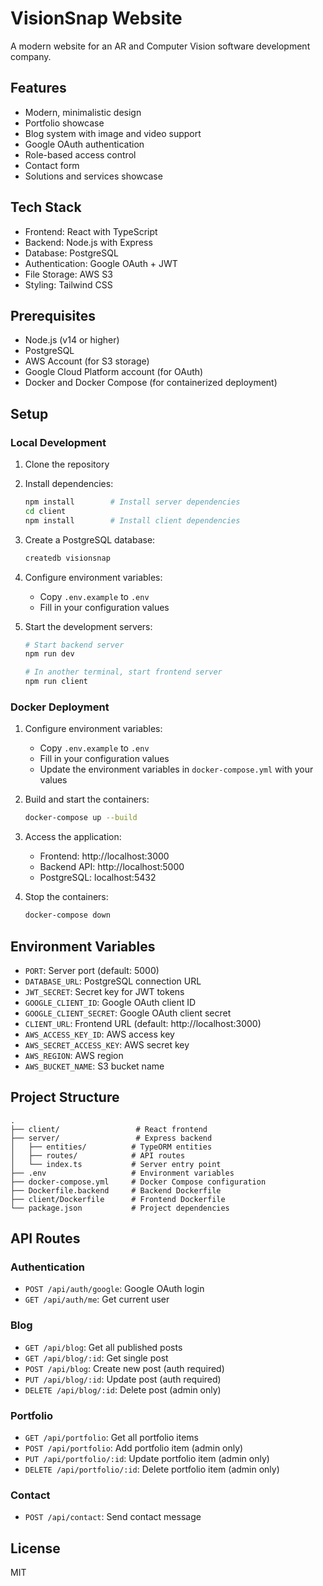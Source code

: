 # VisionSnap Website

A modern website for an AR and Computer Vision software development company.

## Features

- Modern, minimalistic design
- Portfolio showcase
- Blog system with image and video support
- Google OAuth authentication
- Role-based access control
- Contact form
- Solutions and services showcase

## Tech Stack

- Frontend: React with TypeScript
- Backend: Node.js with Express
- Database: PostgreSQL
- Authentication: Google OAuth + JWT
- File Storage: AWS S3
- Styling: Tailwind CSS

## Prerequisites

- Node.js (v14 or higher)
- PostgreSQL
- AWS Account (for S3 storage)
- Google Cloud Platform account (for OAuth)
- Docker and Docker Compose (for containerized deployment)

## Setup

### Local Development

1. Clone the repository
2. Install dependencies:
   ```bash
   npm install        # Install server dependencies
   cd client
   npm install        # Install client dependencies
   ```

3. Create a PostgreSQL database:
   ```bash
   createdb visionsnap
   ```

4. Configure environment variables:
   - Copy `.env.example` to `.env`
   - Fill in your configuration values

5. Start the development servers:
   ```bash
   # Start backend server
   npm run dev

   # In another terminal, start frontend server
   npm run client
   ```

### Docker Deployment

1. Configure environment variables:
   - Copy `.env.example` to `.env`
   - Fill in your configuration values
   - Update the environment variables in `docker-compose.yml` with your values

2. Build and start the containers:
   ```bash
   docker-compose up --build
   ```

3. Access the application:
   - Frontend: http://localhost:3000
   - Backend API: http://localhost:5000
   - PostgreSQL: localhost:5432

4. Stop the containers:
   ```bash
   docker-compose down
   ```

## Environment Variables

- `PORT`: Server port (default: 5000)
- `DATABASE_URL`: PostgreSQL connection URL
- `JWT_SECRET`: Secret key for JWT tokens
- `GOOGLE_CLIENT_ID`: Google OAuth client ID
- `GOOGLE_CLIENT_SECRET`: Google OAuth client secret
- `CLIENT_URL`: Frontend URL (default: http://localhost:3000)
- `AWS_ACCESS_KEY_ID`: AWS access key
- `AWS_SECRET_ACCESS_KEY`: AWS secret key
- `AWS_REGION`: AWS region
- `AWS_BUCKET_NAME`: S3 bucket name

## Project Structure

```
.
├── client/                 # React frontend
├── server/                 # Express backend
│   ├── entities/          # TypeORM entities
│   ├── routes/            # API routes
│   └── index.ts           # Server entry point
├── .env                   # Environment variables
├── docker-compose.yml     # Docker Compose configuration
├── Dockerfile.backend     # Backend Dockerfile
├── client/Dockerfile      # Frontend Dockerfile
└── package.json           # Project dependencies
```

## API Routes

### Authentication
- `POST /api/auth/google`: Google OAuth login
- `GET /api/auth/me`: Get current user

### Blog
- `GET /api/blog`: Get all published posts
- `GET /api/blog/:id`: Get single post
- `POST /api/blog`: Create new post (auth required)
- `PUT /api/blog/:id`: Update post (auth required)
- `DELETE /api/blog/:id`: Delete post (admin only)

### Portfolio
- `GET /api/portfolio`: Get all portfolio items
- `POST /api/portfolio`: Add portfolio item (admin only)
- `PUT /api/portfolio/:id`: Update portfolio item (admin only)
- `DELETE /api/portfolio/:id`: Delete portfolio item (admin only)

### Contact
- `POST /api/contact`: Send contact message

## License

MIT 